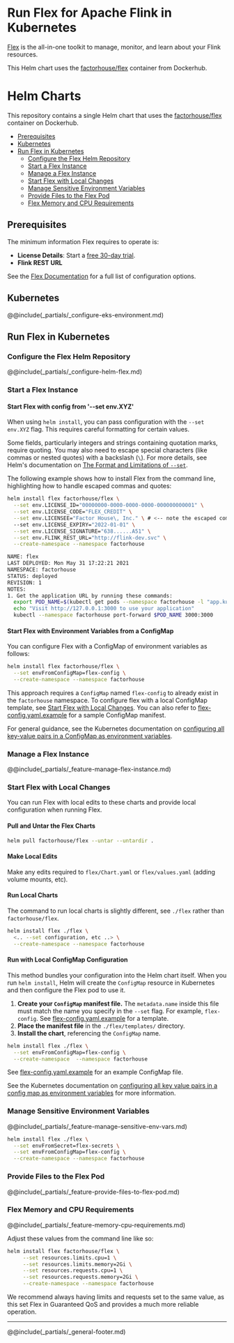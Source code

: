 # Run Flex for Apache Flink in Kubernetes

[Flex](https://factorhouse.io/flex) is the all-in-one toolkit to manage, monitor, and learn about your Flink resources.

This Helm chart uses the [factorhouse/flex](https://hub.docker.com/r/factorhouse/flex) container from Dockerhub.

# Helm Charts

This repository contains a single Helm chart that uses the [factorhouse/flex](https://hub.docker.com/r/factorhouse/flex)
container on Dockerhub.

- [Prerequisites](#prerequisites)
- [Kubernetes](#kubernetes)
- [Run Flex in Kubernetes](#run-flex-in-kubernetes)
  - [Configure the Flex Helm Repository](#configure-the-flex-helm-repository)
  - [Start a Flex Instance](#start-a-flex-instance)
  - [Manage a Flex Instance](#manage-a-flex-instance)
  - [Start Flex with Local Changes](#start-flex-with-local-changes)
  - [Manage Sensitive Environment Variables](#manage-sensitive-environment-variables)
  - [Provide Files to the Flex Pod](#provide-files-to-the-flex-pod)
  - [Flex Memory and CPU Requirements](#flex-memory-and-cpu-requirements)

## Prerequisites

The minimum information Flex requires to operate is:

- **License Details**: Start a [free 30-day trial](https://factorhouse.io/flex/get-started/).
- **Flink REST URL**

See the [Flex Documentation](https://docs.factorhouse.io/flex/getting-started) for a full list of configuration options.

## Kubernetes

@@include(\_partials/\_configure-eks-environment.md)

## Run Flex in Kubernetes

### Configure the Flex Helm Repository

@@include(\_partials/\_configure-helm-flex.md)

### Start a Flex Instance

#### Start Flex with config from '--set env.XYZ'

When using `helm install`, you can pass configuration with the `--set env.XYZ` flag. This requires careful formatting for certain values.

Some fields, particularly integers and strings containing quotation marks, require quoting. You may also need to escape special characters (like commas or nested quotes) with a backslash (`\`). For more details, see Helm's documentation on [The Format and Limitations of `--set`](https://helm.sh/docs/intro/using_helm/#the-format-and-limitations-of---set).

The following example shows how to install Flex from the command line, highlighting how to handle escaped commas and quotes:

```bash
helm install flex factorhouse/flex \
  --set env.LICENSE_ID="00000000-0000-0000-0000-000000000001" \
  --set env.LICENSE_CODE="FLEX_CREDIT" \
  --set env.LICENSEE="Factor House\, Inc." \ # <-- note the escaped comma
  --set env.LICENSE_EXPIRY="2022-01-01" \
  --set env.LICENSE_SIGNATURE="638......A51" \
  --set env.FLINK_REST_URL="http://flink-dev.svc" \
  --create-namespace --namespace factorhouse

NAME: flex
LAST DEPLOYED: Mon May 31 17:22:21 2021
NAMESPACE: factorhouse
STATUS: deployed
REVISION: 1
NOTES:
1. Get the application URL by running these commands:
  export POD_NAME=$(kubectl get pods --namespace factorhouse -l "app.kubernetes.io/name=flex,app.kubernetes.io/instance=flex" -o jsonpath="{.items[0].metadata.name}")
  echo "Visit http://127.0.0.1:3000 to use your application"
  kubectl --namespace factorhouse port-forward $POD_NAME 3000:3000
```

#### Start Flex with Environment Variables from a ConfigMap

You can configure Flex with a ConfigMap of environment variables as follows:

```bash
helm install flex factorhouse/flex \
  --set envFromConfigMap=flex-config \
  --create-namespace --namespace factorhouse
```

This approach requires a `ConfigMap` named `flex-config` to already exist in the `factorhouse` namespace. To configure flex with a local ConfigMap template, see [Start Flex with Local Changes](#start-flex-with-local-changes). You can also refer to [flex-config.yaml.example](./flex-config.yaml.example) for a sample ConfigMap manifest.

For general guidance, see the Kubernetes documentation on [configuring all key-value pairs in a ConfigMap as environment variables](https://kubernetes.io/docs/tasks/configure-pod-container/configure-pod-configmap/#configure-all-key-value-pairs-in-a-configmap-as-container-environment-variables).

### Manage a Flex Instance

@@include(\_partials/\_feature-manage-flex-instance.md)

### Start Flex with Local Changes

You can run Flex with local edits to these charts and provide local configuration when running Flex.

#### Pull and Untar the Flex Charts

```bash
helm pull factorhouse/flex --untar --untardir .
```

#### Make Local Edits

Make any edits required to `flex/Chart.yaml` or `flex/values.yaml` (adding volume mounts, etc).

#### Run Local Charts

The command to run local charts is slightly different, see `./flex` rather than `factorhouse/flex`.

```bash
helm install flex ./flex \
  <.. --set configuration, etc ..> \
  --create-namespace --namespace factorhouse
```

#### Run with Local ConfigMap Configuration

This method bundles your configuration into the Helm chart itself. When you run `helm install`, Helm will create the `ConfigMap` resource in Kubernetes and then configure the Flex pod to use it.

1.  **Create your `ConfigMap` manifest file.** The `metadata.name` inside this file must match the name you specify in the `--set` flag. For example, `flex-config`. See [flex-config.yaml.example](./flex-config.yaml.example) for a template.
2.  **Place the manifest file** in the `./flex/templates/` directory.
3.  **Install the chart**, referencing the `ConfigMap` name.

```bash
helm install flex ./flex \
  --set envFromConfigMap=flex-config \
  --create-namespace  --namespace factorhouse
```

See [flex-config.yaml.example](./flex-config.yaml.example) for an example ConfigMap file.

See the Kubernetes documentation
on [configuring all key value pairs in a config map as environment variables](https://kubernetes.io/docs/tasks/configure-pod-container/configure-pod-configmap/#configure-all-key-value-pairs-in-a-configmap-as-container-environment-variables)
for more information.

### Manage Sensitive Environment Variables

@@include(\_partials/\_feature-manage-sensitive-env-vars.md)

```bash
helm install flex ./flex \
  --set envFromSecret=flex-secrets \
  --set envFromConfigMap=flex-config \
  --create-namespace --namespace factorhouse
```

### Provide Files to the Flex Pod

@@include(\_partials/\_feature-provide-files-to-flex-pod.md)

### Flex Memory and CPU Requirements

@@include(\_partials/\_feature-memory-cpu-requirements.md)

Adjust these values from the command line like so:

```bash
helm install flex factorhouse/flex \
     --set resources.limits.cpu=1 \
     --set resources.limits.memory=2Gi \
     --set resources.requests.cpu=1 \
     --set resources.requests.memory=2Gi \
     --create-namespace --namespace factorhouse
```

We recommend always having limits and requests set to the same value, as this set Flex in Guaranteed QoS and provides a
much more reliable operation.

---

@@include(\_partials/\_general-footer.md)
